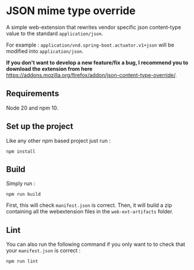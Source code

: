 # JSON mime type override

A simple web-extension that rewrites vendor specific json content-type value to the standard `application/json`.

For example : `application/vnd.spring-boot.actuator.v1+json` will be modified into `application/json`.

**If you don't want to develop a new feature/fix a bug, I recommend you to download the extension from here** https://addons.mozilla.org/firefox/addon/json-content-type-override/.

## Requirements

Node 20 and npm 10.

## Set up the project

Like any other npm based project just run :

    npm install

## Build

Simply run :

    npm run build

First, this will check `manifest.json` is correct. Then, it will build a zip containing all the webextension files in the `web-ext-artifacts` folder.

## Lint

You can also run the following command if you only want to to check that your `manifest.json` is correct :

    npm run lint
